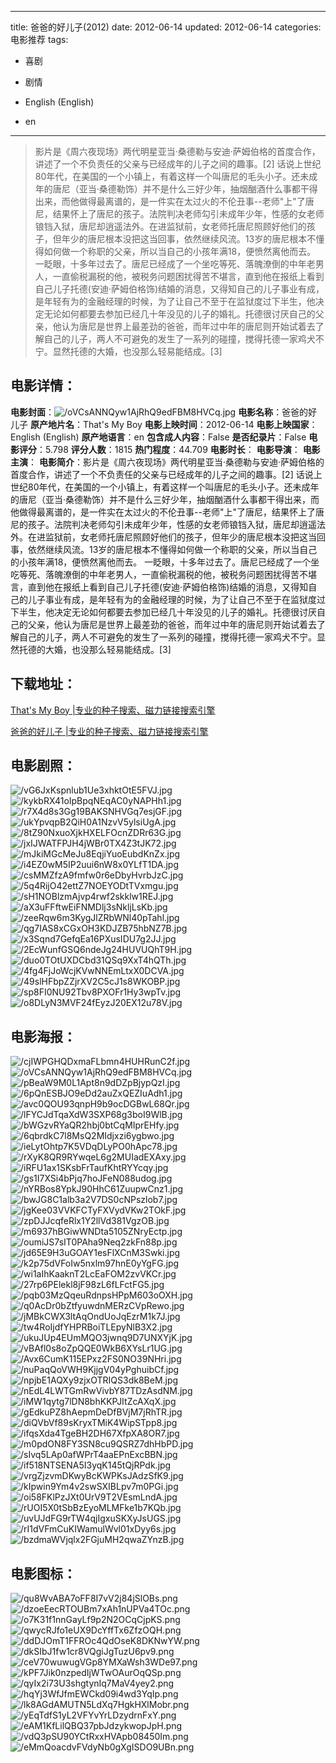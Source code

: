 
---
title: 爸爸的好儿子(2012)
date: 2012-06-14
updated: 2012-06-14
categories: 电影推荐
tags:
- 喜剧
- 剧情

- English (English)
- en
---


> 影片是《周六夜现场》两代明星亚当·桑德勒与安迪·萨姆伯格的首度合作，讲述了一个不负责任的父亲与已经成年的儿子之间的趣事。[2] 话说上世纪80年代，在美国的一个小镇上，有着这样一个叫唐尼的毛头小子。还未成年的唐尼（亚当·桑德勒饰）并不是什么三好少年，抽烟酗酒什么事都干得出来，而他做得最离谱的，是一件实在太过火的不伦丑事--老师"上"了唐尼，结果怀上了唐尼的孩子。法院判决老师勾引未成年少年，性感的女老师锒铛入狱，唐尼却逍遥法外。在进监狱前，女老师托唐尼照顾好他们的孩子，但年少的唐尼根本没把这当回事，依然继续风流。13岁的唐尼根本不懂得如何做一个称职的父亲，所以当自己的小孩年满18，便愤然离他而去。 一眨眼，十多年过去了。唐尼已经成了一个坐吃等死、落魄潦倒的中年老男人，一直偷税漏税的他，被税务问题困扰得苦不堪言，直到他在报纸上看到自己儿子托德(安迪·萨姆伯格饰)结婚的消息，又得知自己的儿子事业有成，是年轻有为的金融经理的时候，为了让自己不至于在监狱度过下半生，他决定无论如何都要去参加已经几十年没见的儿子的婚礼。托德很讨厌自己的父亲，他认为唐尼是世界上最差劲的爸爸，而年过中年的唐尼则开始试着去了解自己的儿子，两人不可避免的发生了一系列的碰撞，搅得托德一家鸡犬不宁。显然托德的大婚，也没那么轻易能结成。[3]

## **电影详情**：

**电影封面**：<img src="https://image.tmdb.org/t/p/w200/oVCsANNQyw1AjRhQ9edFBM8HVCq.jpg" alt="/oVCsANNQyw1AjRhQ9edFBM8HVCq.jpg" title="/oVCsANNQyw1AjRhQ9edFBM8HVCq.jpg">
**电影名称**：爸爸的好儿子
**原产地片名**：That's My Boy
**电影上映时间**：2012-06-14
**电影上映国家**：English (English)
**原产地语言**：en
**包含成人内容**：False
**是否纪录片**：False
**电影评分**：5.798
**评分人数**：1815
**热门程度**：44.709
**电影时长**：
**电影导演**：
**电影主演**：
**电影简介**：影片是《周六夜现场》两代明星亚当·桑德勒与安迪·萨姆伯格的首度合作，讲述了一个不负责任的父亲与已经成年的儿子之间的趣事。[2] 话说上世纪80年代，在美国的一个小镇上，有着这样一个叫唐尼的毛头小子。还未成年的唐尼（亚当·桑德勒饰）并不是什么三好少年，抽烟酗酒什么事都干得出来，而他做得最离谱的，是一件实在太过火的不伦丑事--老师"上"了唐尼，结果怀上了唐尼的孩子。法院判决老师勾引未成年少年，性感的女老师锒铛入狱，唐尼却逍遥法外。在进监狱前，女老师托唐尼照顾好他们的孩子，但年少的唐尼根本没把这当回事，依然继续风流。13岁的唐尼根本不懂得如何做一个称职的父亲，所以当自己的小孩年满18，便愤然离他而去。 一眨眼，十多年过去了。唐尼已经成了一个坐吃等死、落魄潦倒的中年老男人，一直偷税漏税的他，被税务问题困扰得苦不堪言，直到他在报纸上看到自己儿子托德(安迪·萨姆伯格饰)结婚的消息，又得知自己的儿子事业有成，是年轻有为的金融经理的时候，为了让自己不至于在监狱度过下半生，他决定无论如何都要去参加已经几十年没见的儿子的婚礼。托德很讨厌自己的父亲，他认为唐尼是世界上最差劲的爸爸，而年过中年的唐尼则开始试着去了解自己的儿子，两人不可避免的发生了一系列的碰撞，搅得托德一家鸡犬不宁。显然托德的大婚，也没那么轻易能结成。[3]

## **下载地址**：
[That's My Boy |专业的种子搜索、磁力链接搜索引擎](https://movie.amd794.com:2083/?search=That%27s%20My%20Boy&ordering=&mode=match_phrase&page_size=10&page=1)

[爸爸的好儿子 |专业的种子搜索、磁力链接搜索引擎](https://movie.amd794.com:2083/?search=%E7%88%B8%E7%88%B8%E7%9A%84%E5%A5%BD%E5%84%BF%E5%AD%90&ordering=&mode=match_phrase&page_size=10&page=1)
 

## **电影剧照**：
<img src="https://image.tmdb.org/t/p/original/vG6JxKspnlub1Ue3xhktOtE5FVJ.jpg" alt="/vG6JxKspnlub1Ue3xhktOtE5FVJ.jpg" title="/vG6JxKspnlub1Ue3xhktOtE5FVJ.jpg"><img src="https://image.tmdb.org/t/p/original/kykbRX41oIpBpqNEqAC0yNAPHh1.jpg" alt="/kykbRX41oIpBpqNEqAC0yNAPHh1.jpg" title="/kykbRX41oIpBpqNEqAC0yNAPHh1.jpg"><img src="https://image.tmdb.org/t/p/original/r7X4d8s3Gg19BAKSNHVGq7esjGF.jpg" alt="/r7X4d8s3Gg19BAKSNHVGq7esjGF.jpg" title="/r7X4d8s3Gg19BAKSNHVGq7esjGF.jpg"><img src="https://image.tmdb.org/t/p/original/ukYpvqpB2QiH0A1NzvV5ylsiUgA.jpg" alt="/ukYpvqpB2QiH0A1NzvV5ylsiUgA.jpg" title="/ukYpvqpB2QiH0A1NzvV5ylsiUgA.jpg"><img src="https://image.tmdb.org/t/p/original/8tZ90NxuoXjkHXELFOcnZDRr63G.jpg" alt="/8tZ90NxuoXjkHXELFOcnZDRr63G.jpg" title="/8tZ90NxuoXjkHXELFOcnZDRr63G.jpg"><img src="https://image.tmdb.org/t/p/original/jxIJWATFPJH4jWBr0TX4Z3tJK72.jpg" alt="/jxIJWATFPJH4jWBr0TX4Z3tJK72.jpg" title="/jxIJWATFPJH4jWBr0TX4Z3tJK72.jpg"><img src="https://image.tmdb.org/t/p/original/mJkiMGcMeJu8EqjiYuoEubdKnZx.jpg" alt="/mJkiMGcMeJu8EqjiYuoEubdKnZx.jpg" title="/mJkiMGcMeJu8EqjiYuoEubdKnZx.jpg"><img src="https://image.tmdb.org/t/p/original/i4EZ0wM5IP2uui6nW8x0YLfT1DA.jpg" alt="/i4EZ0wM5IP2uui6nW8x0YLfT1DA.jpg" title="/i4EZ0wM5IP2uui6nW8x0YLfT1DA.jpg"><img src="https://image.tmdb.org/t/p/original/csMMZfzA9fmfw0r6eDbyHvrbJzC.jpg" alt="/csMMZfzA9fmfw0r6eDbyHvrbJzC.jpg" title="/csMMZfzA9fmfw0r6eDbyHvrbJzC.jpg"><img src="https://image.tmdb.org/t/p/original/5q4RijO42ettZ7NOEYODtTVxmgu.jpg" alt="/5q4RijO42ettZ7NOEYODtTVxmgu.jpg" title="/5q4RijO42ettZ7NOEYODtTVxmgu.jpg"><img src="https://image.tmdb.org/t/p/original/sH1NOBlzmAjvp4rwf2skklw1REJ.jpg" alt="/sH1NOBlzmAjvp4rwf2skklw1REJ.jpg" title="/sH1NOBlzmAjvp4rwf2skklw1REJ.jpg"><img src="https://image.tmdb.org/t/p/original/aX3uFFftwEiFNMDlj3sNkljLsKb.jpg" alt="/aX3uFFftwEiFNMDlj3sNkljLsKb.jpg" title="/aX3uFFftwEiFNMDlj3sNkljLsKb.jpg"><img src="https://image.tmdb.org/t/p/original/zeeRqw6m3KygJlZRbWNl40pTahl.jpg" alt="/zeeRqw6m3KygJlZRbWNl40pTahl.jpg" title="/zeeRqw6m3KygJlZRbWNl40pTahl.jpg"><img src="https://image.tmdb.org/t/p/original/qg7IAS8xCGxOH3KDJZB75hbNZ7B.jpg" alt="/qg7IAS8xCGxOH3KDJZB75hbNZ7B.jpg" title="/qg7IAS8xCGxOH3KDJZB75hbNZ7B.jpg"><img src="https://image.tmdb.org/t/p/original/x3Sqnd7GefqEa16PXusIDU7g2JJ.jpg" alt="/x3Sqnd7GefqEa16PXusIDU7g2JJ.jpg" title="/x3Sqnd7GefqEa16PXusIDU7g2JJ.jpg"><img src="https://image.tmdb.org/t/p/original/2EcWunfGSQ6ndeJg24HUVUQhT9H.jpg" alt="/2EcWunfGSQ6ndeJg24HUVUQhT9H.jpg" title="/2EcWunfGSQ6ndeJg24HUVUQhT9H.jpg"><img src="https://image.tmdb.org/t/p/original/duo0TOtUXDCbd31QSq9XxT4hQTh.jpg" alt="/duo0TOtUXDCbd31QSq9XxT4hQTh.jpg" title="/duo0TOtUXDCbd31QSq9XxT4hQTh.jpg"><img src="https://image.tmdb.org/t/p/original/4fg4FjJoWcjKVwNNEmLtxX0DCVA.jpg" alt="/4fg4FjJoWcjKVwNNEmLtxX0DCVA.jpg" title="/4fg4FjJoWcjKVwNNEmLtxX0DCVA.jpg"><img src="https://image.tmdb.org/t/p/original/49slHFbpZZjrXV2C5cJ1s8WKOBP.jpg" alt="/49slHFbpZZjrXV2C5cJ1s8WKOBP.jpg" title="/49slHFbpZZjrXV2C5cJ1s8WKOBP.jpg"><img src="https://image.tmdb.org/t/p/original/sp8FI0NU92Tbv8PXOFr1Hy3wpTv.jpg" alt="/sp8FI0NU92Tbv8PXOFr1Hy3wpTv.jpg" title="/sp8FI0NU92Tbv8PXOFr1Hy3wpTv.jpg"><img src="https://image.tmdb.org/t/p/original/o8DLyN3MVF24fEyzJ20EX12u78V.jpg" alt="/o8DLyN3MVF24fEyzJ20EX12u78V.jpg" title="/o8DLyN3MVF24fEyzJ20EX12u78V.jpg">

## **电影海报**：
<img src="https://image.tmdb.org/t/p/original/cjIWPGHQDxmaFLbmn4HUHRunC2f.jpg" alt="/cjIWPGHQDxmaFLbmn4HUHRunC2f.jpg" title="/cjIWPGHQDxmaFLbmn4HUHRunC2f.jpg"><img src="https://image.tmdb.org/t/p/original/oVCsANNQyw1AjRhQ9edFBM8HVCq.jpg" alt="/oVCsANNQyw1AjRhQ9edFBM8HVCq.jpg" title="/oVCsANNQyw1AjRhQ9edFBM8HVCq.jpg"><img src="https://image.tmdb.org/t/p/original/pBeaW9M0L1Apt8n9dDZpBjypQzI.jpg" alt="/pBeaW9M0L1Apt8n9dDZpBjypQzI.jpg" title="/pBeaW9M0L1Apt8n9dDZpBjypQzI.jpg"><img src="https://image.tmdb.org/t/p/original/6pQnESBJO9eDd2auZxQEZIuAdh1.jpg" alt="/6pQnESBJO9eDd2auZxQEZIuAdh1.jpg" title="/6pQnESBJO9eDd2auZxQEZIuAdh1.jpg"><img src="https://image.tmdb.org/t/p/original/avc0QOU93qnpH9b9ocDGBwL68Qr.jpg" alt="/avc0QOU93qnpH9b9ocDGBwL68Qr.jpg" title="/avc0QOU93qnpH9b9ocDGBwL68Qr.jpg"><img src="https://image.tmdb.org/t/p/original/lFYCJdTqaXdW3SXP68g3boI9WlB.jpg" alt="/lFYCJdTqaXdW3SXP68g3boI9WlB.jpg" title="/lFYCJdTqaXdW3SXP68g3boI9WlB.jpg"><img src="https://image.tmdb.org/t/p/original/bWGzvRYaQR2hbj0btCqMIprEHfy.jpg" alt="/bWGzvRYaQR2hbj0btCqMIprEHfy.jpg" title="/bWGzvRYaQR2hbj0btCqMIprEHfy.jpg"><img src="https://image.tmdb.org/t/p/original/6qbrdkC7l8MsQ2MIdjxzi6ygbwo.jpg" alt="/6qbrdkC7l8MsQ2MIdjxzi6ygbwo.jpg" title="/6qbrdkC7l8MsQ2MIdjxzi6ygbwo.jpg"><img src="https://image.tmdb.org/t/p/original/ieLytOhtp7K5VDqDLyPO0hApc78.jpg" alt="/ieLytOhtp7K5VDqDLyPO0hApc78.jpg" title="/ieLytOhtp7K5VDqDLyPO0hApc78.jpg"><img src="https://image.tmdb.org/t/p/original/rXyK8QR9RYwqeL6g2MUIadEXAxy.jpg" alt="/rXyK8QR9RYwqeL6g2MUIadEXAxy.jpg" title="/rXyK8QR9RYwqeL6g2MUIadEXAxy.jpg"><img src="https://image.tmdb.org/t/p/original/iRFU1ax1SKsbFrTaufKhtRYYcqy.jpg" alt="/iRFU1ax1SKsbFrTaufKhtRYYcqy.jpg" title="/iRFU1ax1SKsbFrTaufKhtRYYcqy.jpg"><img src="https://image.tmdb.org/t/p/original/gs1I7XSi4bPjq7hoJFeN088udog.jpg" alt="/gs1I7XSi4bPjq7hoJFeN088udog.jpg" title="/gs1I7XSi4bPjq7hoJFeN088udog.jpg"><img src="https://image.tmdb.org/t/p/original/nYRBos8YpkJ90HhC61ZuupwCnz1.jpg" alt="/nYRBos8YpkJ90HhC61ZuupwCnz1.jpg" title="/nYRBos8YpkJ90HhC61ZuupwCnz1.jpg"><img src="https://image.tmdb.org/t/p/original/bwJG8C1alb3a2V7DS0cNPszlob7.jpg" alt="/bwJG8C1alb3a2V7DS0cNPszlob7.jpg" title="/bwJG8C1alb3a2V7DS0cNPszlob7.jpg"><img src="https://image.tmdb.org/t/p/original/jgKee03VVKFCTyFXVydVKw2TOkF.jpg" alt="/jgKee03VVKFCTyFXVydVKw2TOkF.jpg" title="/jgKee03VVKFCTyFXVydVKw2TOkF.jpg"><img src="https://image.tmdb.org/t/p/original/zpDJJcqfeRlx1Y2llVd381VgzOB.jpg" alt="/zpDJJcqfeRlx1Y2llVd381VgzOB.jpg" title="/zpDJJcqfeRlx1Y2llVd381VgzOB.jpg"><img src="https://image.tmdb.org/t/p/original/m6937hBGiwWNDta5105ZNryEctp.jpg" alt="/m6937hBGiwWNDta5105ZNryEctp.jpg" title="/m6937hBGiwWNDta5105ZNryEctp.jpg"><img src="https://image.tmdb.org/t/p/original/oumiJS7sIT0PAha9Neq2zkFn88p.jpg" alt="/oumiJS7sIT0PAha9Neq2zkFn88p.jpg" title="/oumiJS7sIT0PAha9Neq2zkFn88p.jpg"><img src="https://image.tmdb.org/t/p/original/jd65E9H3uGOAY1esFlXCnM3Swki.jpg" alt="/jd65E9H3uGOAY1esFlXCnM3Swki.jpg" title="/jd65E9H3uGOAY1esFlXCnM3Swki.jpg"><img src="https://image.tmdb.org/t/p/original/k2p75dVFoIw5nxlm97hnE0yYgFG.jpg" alt="/k2p75dVFoIw5nxlm97hnE0yYgFG.jpg" title="/k2p75dVFoIw5nxlm97hnE0yYgFG.jpg"><img src="https://image.tmdb.org/t/p/original/wi1aIhKaaknT2LcEaFOM2zvVKCr.jpg" alt="/wi1aIhKaaknT2LcEaFOM2zvVKCr.jpg" title="/wi1aIhKaaknT2LcEaFOM2zvVKCr.jpg"><img src="https://image.tmdb.org/t/p/original/27rp6PElekl8jF98zL6fLFctFG5.jpg" alt="/27rp6PElekl8jF98zL6fLFctFG5.jpg" title="/27rp6PElekl8jF98zL6fLFctFG5.jpg"><img src="https://image.tmdb.org/t/p/original/pqb03MzQqeuRdnpsHPpM603oOXH.jpg" alt="/pqb03MzQqeuRdnpsHPpM603oOXH.jpg" title="/pqb03MzQqeuRdnpsHPpM603oOXH.jpg"><img src="https://image.tmdb.org/t/p/original/q0AcDr0bZtfyuwdnMERzCVpRewo.jpg" alt="/q0AcDr0bZtfyuwdnMERzCVpRewo.jpg" title="/q0AcDr0bZtfyuwdnMERzCVpRewo.jpg"><img src="https://image.tmdb.org/t/p/original/jMBkCWX3ltAqOndUoJqEzrM1k7J.jpg" alt="/jMBkCWX3ltAqOndUoJqEzrM1k7J.jpg" title="/jMBkCWX3ltAqOndUoJqEzrM1k7J.jpg"><img src="https://image.tmdb.org/t/p/original/tw4RoIjdfYHPRBoiTLEpyNlB3X2.jpg" alt="/tw4RoIjdfYHPRBoiTLEpyNlB3X2.jpg" title="/tw4RoIjdfYHPRBoiTLEpyNlB3X2.jpg"><img src="https://image.tmdb.org/t/p/original/ukuJUp4EUmMQO3jwnq9D7UNXYjK.jpg" alt="/ukuJUp4EUmMQO3jwnq9D7UNXYjK.jpg" title="/ukuJUp4EUmMQO3jwnq9D7UNXYjK.jpg"><img src="https://image.tmdb.org/t/p/original/vBAfl0s8oZpQQE0WkB6XYsLr1UG.jpg" alt="/vBAfl0s8oZpQQE0WkB6XYsLr1UG.jpg" title="/vBAfl0s8oZpQQE0WkB6XYsLr1UG.jpg"><img src="https://image.tmdb.org/t/p/original/Avx6CumK115EPxz2FS0NO39NHri.jpg" alt="/Avx6CumK115EPxz2FS0NO39NHri.jpg" title="/Avx6CumK115EPxz2FS0NO39NHri.jpg"><img src="https://image.tmdb.org/t/p/original/nuPaqQoVWH9KjjgV04yPghuibCf.jpg" alt="/nuPaqQoVWH9KjjgV04yPghuibCf.jpg" title="/nuPaqQoVWH9KjjgV04yPghuibCf.jpg"><img src="https://image.tmdb.org/t/p/original/npjbE1AQXy9zjxOTRIQS3dk8BeM.jpg" alt="/npjbE1AQXy9zjxOTRIQS3dk8BeM.jpg" title="/npjbE1AQXy9zjxOTRIQS3dk8BeM.jpg"><img src="https://image.tmdb.org/t/p/original/nEdL4LWTGmRwVivbY87TDzAsdNM.jpg" alt="/nEdL4LWTGmRwVivbY87TDzAsdNM.jpg" title="/nEdL4LWTGmRwVivbY87TDzAsdNM.jpg"><img src="https://image.tmdb.org/t/p/original/iMW1qytg7lDN8bhKKPJItZcAXqX.jpg" alt="/iMW1qytg7lDN8bhKKPJItZcAXqX.jpg" title="/iMW1qytg7lDN8bhKKPJItZcAXqX.jpg"><img src="https://image.tmdb.org/t/p/original/gEdkuPZ8hAepmDeDfBVjM7jRhTR.jpg" alt="/gEdkuPZ8hAepmDeDfBVjM7jRhTR.jpg" title="/gEdkuPZ8hAepmDeDfBVjM7jRhTR.jpg"><img src="https://image.tmdb.org/t/p/original/diQVbVf89sKryxTMiK4WipSTpp8.jpg" alt="/diQVbVf89sKryxTMiK4WipSTpp8.jpg" title="/diQVbVf89sKryxTMiK4WipSTpp8.jpg"><img src="https://image.tmdb.org/t/p/original/ifqsXda4TgeBH2DH67XfpXA8OR7.jpg" alt="/ifqsXda4TgeBH2DH67XfpXA8OR7.jpg" title="/ifqsXda4TgeBH2DH67XfpXA8OR7.jpg"><img src="https://image.tmdb.org/t/p/original/m0pdON8FY3SN8cu9QSRZ7dhHbPD.jpg" alt="/m0pdON8FY3SN8cu9QSRZ7dhHbPD.jpg" title="/m0pdON8FY3SN8cu9QSRZ7dhHbPD.jpg"><img src="https://image.tmdb.org/t/p/original/sIvq5LAp0afWPrT4aaEPnExcBBN.jpg" alt="/sIvq5LAp0afWPrT4aaEPnExcBBN.jpg" title="/sIvq5LAp0afWPrT4aaEPnExcBBN.jpg"><img src="https://image.tmdb.org/t/p/original/if518NTSENA5I3yqK145tQjRPdk.jpg" alt="/if518NTSENA5I3yqK145tQjRPdk.jpg" title="/if518NTSENA5I3yqK145tQjRPdk.jpg"><img src="https://image.tmdb.org/t/p/original/vrgZjzvmDKwyBcKWPKsJAdzSfK9.jpg" alt="/vrgZjzvmDKwyBcKWPKsJAdzSfK9.jpg" title="/vrgZjzvmDKwyBcKWPKsJAdzSfK9.jpg"><img src="https://image.tmdb.org/t/p/original/kIpwin9Ym4v2swSXIBLpv7m0PGi.jpg" alt="/kIpwin9Ym4v2swSXIBLpv7m0PGi.jpg" title="/kIpwin9Ym4v2swSXIBLpv7m0PGi.jpg"><img src="https://image.tmdb.org/t/p/original/oi58FKlPzJXt0UrV9T2VEsmLndA.jpg" alt="/oi58FKlPzJXt0UrV9T2VEsmLndA.jpg" title="/oi58FKlPzJXt0UrV9T2VEsmLndA.jpg"><img src="https://image.tmdb.org/t/p/original/rUOI5X0tSbBzEyoMLMFke1b7KQb.jpg" alt="/rUOI5X0tSbBzEyoMLMFke1b7KQb.jpg" title="/rUOI5X0tSbBzEyoMLMFke1b7KQb.jpg"><img src="https://image.tmdb.org/t/p/original/uvUJdFG9rTW4qjIgxuSKXyJsUGS.jpg" alt="/uvUJdFG9rTW4qjIgxuSKXyJsUGS.jpg" title="/uvUJdFG9rTW4qjIgxuSKXyJsUGS.jpg"><img src="https://image.tmdb.org/t/p/original/rI1dVFmCuKIWamulWvl01xDyy6s.jpg" alt="/rI1dVFmCuKIWamulWvl01xDyy6s.jpg" title="/rI1dVFmCuKIWamulWvl01xDyy6s.jpg"><img src="https://image.tmdb.org/t/p/original/bzdmaWVjqlx2FGjuMH2qwaZYnzB.jpg" alt="/bzdmaWVjqlx2FGjuMH2qwaZYnzB.jpg" title="/bzdmaWVjqlx2FGjuMH2qwaZYnzB.jpg">

## **电影图标**：
<img src="https://image.tmdb.org/t/p/original/qu8WvABA7oFF8I7vV2j84jSlOBs.png" alt="/qu8WvABA7oFF8I7vV2j84jSlOBs.png" title="/qu8WvABA7oFF8I7vV2j84jSlOBs.png"><img src="https://image.tmdb.org/t/p/original/dzoeEecRTOUBm7xAh1nUPVa4TOc.png" alt="/dzoeEecRTOUBm7xAh1nUPVa4TOc.png" title="/dzoeEecRTOUBm7xAh1nUPVa4TOc.png"><img src="https://image.tmdb.org/t/p/original/o7K31f1nnGayLf9p2N2OCqCjpKS.png" alt="/o7K31f1nnGayLf9p2N2OCqCjpKS.png" title="/o7K31f1nnGayLf9p2N2OCqCjpKS.png"><img src="https://image.tmdb.org/t/p/original/qwycRJfo1eUX9DcYffTx6ZfzOQH.png" alt="/qwycRJfo1eUX9DcYffTx6ZfzOQH.png" title="/qwycRJfo1eUX9DcYffTx6ZfzOQH.png"><img src="https://image.tmdb.org/t/p/original/ddDJOmT1FFROc4QdOseK8DKNwYW.png" alt="/ddDJOmT1FFROc4QdOseK8DKNwYW.png" title="/ddDJOmT1FFROc4QdOseK8DKNwYW.png"><img src="https://image.tmdb.org/t/p/original/dkSIbJ1fw1cr8VQgiJgTuzU6pv9.png" alt="/dkSIbJ1fw1cr8VQgiJgTuzU6pv9.png" title="/dkSIbJ1fw1cr8VQgiJgTuzU6pv9.png"><img src="https://image.tmdb.org/t/p/original/ceV70wuwugVGp8YMXaWsh3WDe97.png" alt="/ceV70wuwugVGp8YMXaWsh3WDe97.png" title="/ceV70wuwugVGp8YMXaWsh3WDe97.png"><img src="https://image.tmdb.org/t/p/original/kPF7Jik0nzpedIjWTwOAurOqQSp.png" alt="/kPF7Jik0nzpedIjWTwOAurOqQSp.png" title="/kPF7Jik0nzpedIjWTwOAurOqQSp.png"><img src="https://image.tmdb.org/t/p/original/qyIx2i73U3shgtynIq7MaV4yey2.png" alt="/qyIx2i73U3shgtynIq7MaV4yey2.png" title="/qyIx2i73U3shgtynIq7MaV4yey2.png"><img src="https://image.tmdb.org/t/p/original/hqYj3WfJfmEWCkd09i4wd3YqIp.png" alt="/hqYj3WfJfmEWCkd09i4wd3YqIp.png" title="/hqYj3WfJfmEWCkd09i4wd3YqIp.png"><img src="https://image.tmdb.org/t/p/original/lk8AGdAMUTN5LdXq7HgkHXlMobr.png" alt="/lk8AGdAMUTN5LdXq7HgkHXlMobr.png" title="/lk8AGdAMUTN5LdXq7HgkHXlMobr.png"><img src="https://image.tmdb.org/t/p/original/yEqTdfS1yL2VFYvYrLDzydrnFxY.png" alt="/yEqTdfS1yL2VFYvYrLDzydrnFxY.png" title="/yEqTdfS1yL2VFYvYrLDzydrnFxY.png"><img src="https://image.tmdb.org/t/p/original/eAM1KfLilQBQ37pbJdzykwopJpH.png" alt="/eAM1KfLilQBQ37pbJdzykwopJpH.png" title="/eAM1KfLilQBQ37pbJdzykwopJpH.png"><img src="https://image.tmdb.org/t/p/original/vdQ3pSU90YCtRxxHVApb08450Im.png" alt="/vdQ3pSU90YCtRxxHVApb08450Im.png" title="/vdQ3pSU90YCtRxxHVApb08450Im.png"><img src="https://image.tmdb.org/t/p/original/eMmQoacdvFVdyNb0gXgISDO9UBn.png" alt="/eMmQoacdvFVdyNb0gXgISDO9UBn.png" title="/eMmQoacdvFVdyNb0gXgISDO9UBn.png">
